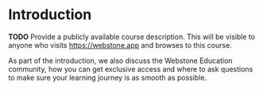 # Introduction

**TODO** Provide a publicly available course description. This will be visible to anyone who visits https://webstone.app and browses to this course.

<!-- Keep the following and also the `community.md` and `support.md` files in the `content` directory. -->
As part of the introduction, we also discuss the Webstone Education community, how you can get exclusive access and where to ask questions to make sure your learning journey is as smooth as possible.
